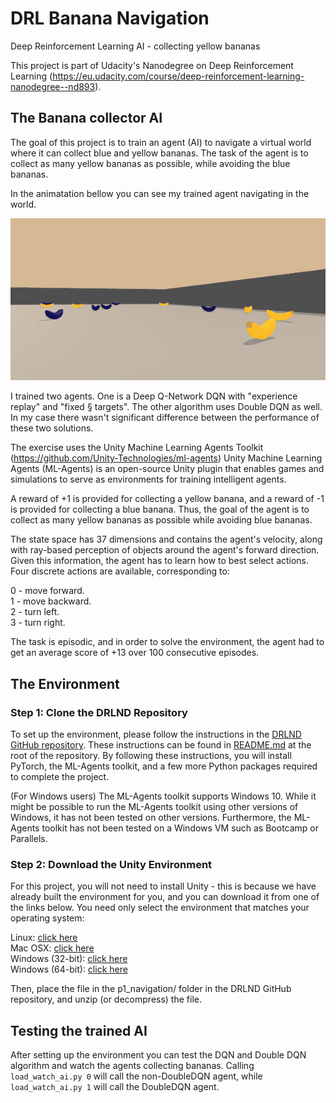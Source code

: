 # DRL Banana Navigation
 Deep Reinforcement Learning AI - collecting yellow bananas

 This project is part of Udacity's Nanodegree on Deep Reinforcement Learning (https://eu.udacity.com/course/deep-reinforcement-learning-nanodegree--nd893).

## The Banana collector AI

The goal of this project is to train an agent (AI) to navigate a virtual world where it can collect blue and yellow bananas. The task of the agent is to collect as many yellow bananas as possible, while avoiding the blue bananas.

In the animatation bellow you can see my trained agent navigating in the world.

![Banana World](https://github.com/sinusgamma/DRL-Banana-Navigation/blob/master/banana_navigation.gif)

I trained two agents. One is a Deep Q-Network DQN with "experience replay" and "fixed § targets". The other algorithm uses Double DQN as well. In my case there wasn't significant difference between the performance of these two solutions. 

The exercise uses the Unity Machine Learning Agents Toolkit (https://github.com/Unity-Technologies/ml-agents)
Unity Machine Learning Agents (ML-Agents) is an open-source Unity plugin that enables games and simulations to serve as environments for training intelligent agents.

A reward of +1 is provided for collecting a yellow banana, and a reward of -1 is provided for collecting a blue banana. Thus, the goal of the agent is to collect as many yellow bananas as possible while avoiding blue bananas.

The state space has 37 dimensions and contains the agent's velocity, along with ray-based perception of objects around the agent's forward direction. Given this information, the agent has to learn how to best select actions. Four discrete actions are available, corresponding to:

0 - move forward.<br>
1 - move backward.<br>
2 - turn left.<br>
3 - turn right.<br>

The task is episodic, and in order to solve the environment, the agent had to get an average score of +13 over 100 consecutive episodes.

## The Environment

### Step 1: Clone the DRLND Repository
To set up the environment, please follow the instructions in the [DRLND GitHub repository](https://github.com/udacity/deep-reinforcement-learning#dependencies). These instructions can be found in [README.md]((https://github.com/udacity/deep-reinforcement-learning#dependencies)) at the root of the repository. By following these instructions, you will install PyTorch, the ML-Agents toolkit, and a few more Python packages required to complete the project.

(For Windows users) The ML-Agents toolkit supports Windows 10. While it might be possible to run the ML-Agents toolkit using other versions of Windows, it has not been tested on other versions. Furthermore, the ML-Agents toolkit has not been tested on a Windows VM such as Bootcamp or Parallels.

### Step 2: Download the Unity Environment
For this project, you will not need to install Unity - this is because we have already built the environment for you, and you can download it from one of the links below. You need only select the environment that matches your operating system:

Linux: [click here](https://s3-us-west-1.amazonaws.com/udacity-drlnd/P1/Banana/Banana_Linux.zip)<br>
Mac OSX: [click here](https://s3-us-west-1.amazonaws.com/udacity-drlnd/P1/Banana/Banana.app.zip)<br>
Windows (32-bit): [click here](https://s3-us-west-1.amazonaws.com/udacity-drlnd/P1/Banana/Banana_Windows_x86.zip)<br>
Windows (64-bit): [click here](https://s3-us-west-1.amazonaws.com/udacity-drlnd/P1/Banana/Banana_Windows_x86_64.zip)<br>

Then, place the file in the p1_navigation/ folder in the DRLND GitHub repository, and unzip (or decompress) the file.

## Testing the trained AI

After setting up the environment you can test the DQN and Double DQN algorithm and watch the agents collecting bananas. Calling ```load_watch_ai.py 0``` will call the non-DoubleDQN agent, while ```load_watch_ai.py 1``` will call the DoubleDQN agent.
